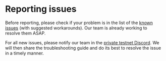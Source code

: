 # Reporting issues

Before reporting, please check if your problem is in the list of the [known issues](./known-issues.md) (with suggested workarounds). Our team is already working to resolve them ASAP.

For all new issues, please notify our team in the [private testnet Discord](https://discord.gg/t6RrNAu7). We will then share the troubleshooting guide and do its best to resolve the issue in a timely manner.
